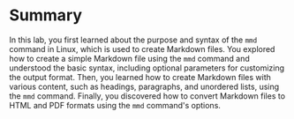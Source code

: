 # Summary

In this lab, you first learned about the purpose and syntax of the `mmd` command in Linux, which is used to create Markdown files. You explored how to create a simple Markdown file using the `mmd` command and understood the basic syntax, including optional parameters for customizing the output format. Then, you learned how to create Markdown files with various content, such as headings, paragraphs, and unordered lists, using the `mmd` command. Finally, you discovered how to convert Markdown files to HTML and PDF formats using the `mmd` command's options.
